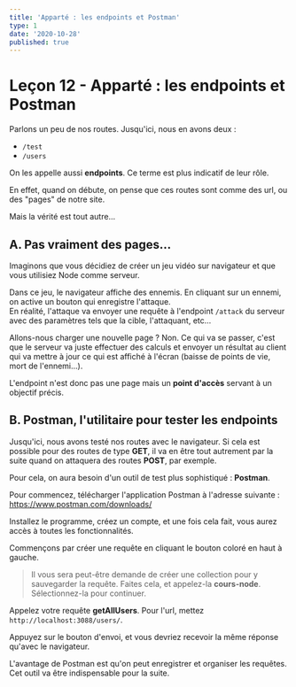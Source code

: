 ```yaml
---
title: 'Apparté : les endpoints et Postman'
type: 1
date: '2020-10-28'
published: true
---
```


# Leçon 12 - Apparté : les endpoints et Postman

Parlons un peu de nos routes. Jusqu'ici, nous en avons deux :
- `/test`
- `/users`

On les appelle aussi **endpoints**. Ce terme est plus indicatif de leur rôle.  

En effet, quand on débute, on pense que ces routes sont comme des url, ou des "pages" de notre site.

Mais la vérité est tout autre...


## A. Pas vraiment des pages...

Imaginons que vous décidiez de créer un jeu vidéo sur navigateur et que vous utilisiez Node comme serveur.

Dans ce jeu, le navigateur affiche des ennemis. En cliquant sur un ennemi, on active un bouton qui enregistre l'attaque.  
En réalité, l'attaque va envoyer une requête à l'endpoint `/attack` du serveur avec des paramètres tels que la cible, l'attaquant, etc...

Allons-nous charger une nouvelle page ? Non. Ce qui va se passer, c'est que le serveur va juste effectuer des calculs et envoyer un résultat au client qui va mettre à jour ce qui est affiché à l'écran (baisse de points de vie, mort de l'ennemi...).

L'endpoint n'est donc pas une page mais un **point d'accès** servant à un objectif précis.


## B. Postman, l'utilitaire pour tester les endpoints

Jusqu'ici, nous avons testé nos routes avec le navigateur. Si cela est possible pour des routes de type **GET**, il va en être tout autrement par la suite quand on attaquera des routes **POST**, par exemple.

Pour cela, on aura besoin d'un outil de test plus sophistiqué : **Postman**.

Pour commencez, télécharger l'application Postman à l'adresse suivante : https://www.postman.com/downloads/

Installez le programme, créez un compte, et une fois cela fait, vous aurez accès à toutes les fonctionnalités.

Commençons par créer une requête en cliquant le bouton coloré en haut à gauche.

> Il vous sera peut-être demande de créer une collection pour y sauvegarder la requête. Faites cela, et appelez-la **cours-node**. Sélectionnez-la pour continuer.

Appelez votre requête **getAllUsers**. Pour l'url, mettez `http://localhost:3088/users/`.

Appuyez sur le bouton d'envoi, et vous devriez recevoir la même réponse qu'avec le navigateur.

L'avantage de Postman est qu'on peut enregistrer et organiser les requêtes. Cet outil va être indispensable pour la suite.